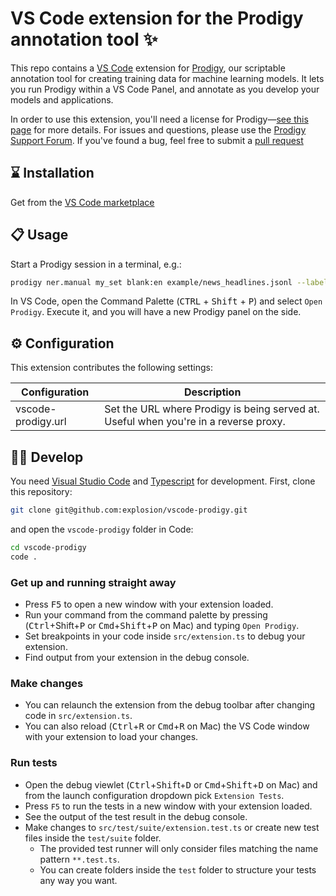 # VS Code extension for the Prodigy annotation tool ✨

This repo contains a [VS Code](https://code.visualstudio.com/) extension for
[Prodigy](https://prodi.gy), our scriptable annotation tool for creating
training data for machine learning models. It lets you run Prodigy within a VS
Code Panel, and annotate as you develop your models and applications. 

In order to use this extension, you'll need a license for Prodigy&mdash;[see
this page](https://prodi.gy/buy) for more details. For issues and questions,
please use the [Prodigy Support Forum](https://support.prodi.gy/).  If you've
found a bug, feel free to submit a [pull
request](https://github.com/explosion/vscode-prodigy/pulls)


## ⌛️ Installation

Get from the [VS Code marketplace]()

## 📋 Usage

Start a Prodigy session in a terminal, e.g.: 

```bash
prodigy ner.manual my_set blank:en example/news_headlines.jsonl --label PERSON,ORG,PRODUCT
```

In VS Code, open the Command Palette (<kbd>CTRL</kbd> + <kbd>Shift</kbd> + <kbd>P</kbd>)
and select `Open Prodigy`. Execute it, and you will have a new Prodigy panel on the side.

## ⚙ Configuration

This extension contributes the following settings:

| Configuration      | Description                                                                          |
|--------------------|--------------------------------------------------------------------------------------|
| vscode-prodigy.url | Set the URL where Prodigy is being served at. Useful when you're in a reverse proxy. |

## 👩‍💻 Develop

You need [Visual Studio Code](https://code.visualstudio.com/) and
[Typescript](https://www.typescriptlang.org/) for development. First, clone this
repository:

```bash
git clone git@github.com:explosion/vscode-prodigy.git
```

and open the `vscode-prodigy` folder in Code:

```bash
cd vscode-prodigy
code .
```

### Get up and running straight away

* Press <kbd>F5</kbd> to open a new window with your extension loaded.
* Run your command from the command palette by pressing (<kbd>Ctrl</kbd>+</kbd>Shift</kbd>+<kbd>P</kbd> or <kbd>Cmd</kbd>+<kbd>Shift</kbd>+<kbd>P</kbd> on Mac) and typing `Open Prodigy`.
* Set breakpoints in your code inside `src/extension.ts` to debug your extension.
* Find output from your extension in the debug console.

### Make changes

* You can relaunch the extension from the debug toolbar after changing code in `src/extension.ts`.
* You can also reload (<kbd>Ctrl</kbd>+<kbd>R</kbd> or <kbd>Cmd</kbd>+<kbd>R</kbd> on Mac) the VS Code window with your extension to load your changes.

### Run tests

* Open the debug viewlet (<kbd>Ctrl</kbd>+<kbd>Shif</kbd>t+<kbd>D</kbd> or <kbd>Cmd</kbd>+<kbd>Shift</kbd>+<kbd>D</kbd> on Mac) and from the launch configuration dropdown pick `Extension Tests`.
* Press `F5` to run the tests in a new window with your extension loaded.
* See the output of the test result in the debug console.
* Make changes to `src/test/suite/extension.test.ts` or create new test files inside the `test/suite` folder.
  * The provided test runner will only consider files matching the name pattern `**.test.ts`.
  * You can create folders inside the `test` folder to structure your tests any way you want.